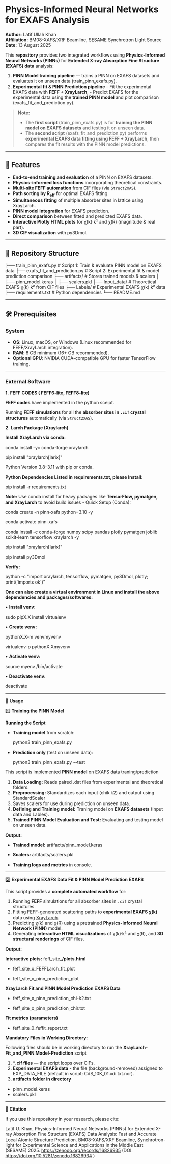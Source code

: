 # Physics-Informed Neural Networks for EXAFS Analysis

**Author:** Latif Ullah Khan  
**Affiliation:** BM08-XAFS/XRF Beamline, SESAME Synchrotron Light Source  
**Date:** 13 August 2025

This **repository** provides two integrated workflows using **Physics-Informed Neural Networks (PINNs)** for **Extended X-ray Absorption Fine Structure (EXAFS) data** analysis:

1. **PINN Model training pipeline** — trains a PINN on EXAFS datasets and evaluates it on unseen data (train_pinn_exafs.py).
2. **Experimental fit & PINN Prediction pipeline** - Fit the experimental EXAFS data with **FEFF + XrayLarch**, - Predict EXAFS for the experimental data using the **trained PINN model** and plot comparison (exafs_fit_and_prediction.py).

> **Note:**  
> - The **first script** (train_pinn_exafs.py) is for **training the PINN model on EXAFS datasets** and testing it on unseen data.  
> - The **second script** (exafs_fit_and_prediction.py) performs **experimental EXAFS data fitting using FEFF + XrayLarch**, then compares the fit results with the PINN model predictions.

---

## 🚀 Features
- **End-to-end training and evaluation** of a PINN on EXAFS datasets.
- **Physics-informed loss functions** incorporating theoretical constraints.
- **Multi-site FEFF automation** from CIF files (via `Struct2XAS`).
- **Path sorting by R<sub>eff</sub>** for optimal EXAFS fitting.
- **Simultaneous fitting** of multiple absorber sites in lattice using XrayLarch.
- **PINN model integration** for EXAFS prediction.
- **Direct comparison** between fitted and predicted EXAFS data.
- **Interactive Plotly HTML plots** for χ(k)·k² and χ(R) (magnitude & real part).
- **3D CIF visualization** with py3Dmol.

---

## 📂 Repository Structure

├── train_pinn_exafs.py            # Script 1: Train & evaluate PINN model on EXAFS data
├── exafs_fit_and_prediction.py    # Script 2: Experimental fit & model prediction comparison
├── artifacts/                     # Stores trained models & scalers
│   ├── pinn_model.keras
│   ├── scalers.pkl
├── Input_data/                    # Theoretical EXAFS χ(k)·k² from CIF files
├── Labels/                        # Experimental EXAFS χ(k)·k² data
├── requirements.txt               # Python dependencies
└── README.md

---

## 🛠 Prerequisites

### System
- **OS**: Linux, macOS, or Windows (Linux recommended for FEFF/XrayLarch integration).
- **RAM**: 8 GB minimum (16+ GB recommended).
- **Optional GPU**: NVIDIA CUDA-compatible GPU for faster TensorFlow training.

---

### External Software

**1.** **FEFF CODES ( FEFF6-lite,  FEFF8-lite)**

**FEFF codes** have implemented in the python sceipt.

Running **FEFF simulations** for all the **absorber sites in `.cif` crystal structures** automatically (via `Struct2XAS`).

**2.** **Larch Package (Xraylarch)**

**Install XrayLarch via conda:**


conda install -yc conda-forge xraylarch


pip install "xraylarch[larix]"


Python Version 3.8–3.11 with pip or conda.


**Python Dependencies Listed in requirements.txt, please Install:**


pip install -r requirements.txt


**Note:** Use conda install for heavy packages like **TensorFlow, pymatgen, and XrayLarch** to avoid build issues - Quick Setup (Conda):


conda create -n pinn-xafs python=3.10 -y


conda activate pinn-xafs


conda install -c conda-forge numpy scipy pandas plotly pymatgen joblib scikit-learn tensorflow xraylarch -y


pip install "xraylarch[larix]"


pip install py3Dmol


**Verify:**


python -c "import xraylarch, tensorflow, pymatgen, py3Dmol, plotly; print('imports ok')"


**One can also create a virtual environment in Linux and install the above dependencies and packages/softwares:**


• **Install venv:**

sudo pipX.X install virtualenv


• **Create venv:**

pythonX.X-m venvmyvenv


virtualenv-p pythonX.Xmyvenv


• **Activate venv:**


source myenv /bin/activate


• **Deactivate venv:**

deactivate

---

📌 **Usage**


1️⃣ **Training the PINN Model**

**Running the Script**
- **Training model** from scratch:
  
  python3 train_pinn_exafs.py

- **Prediction only** (test on unseen data):

  python3 train_pinn_exafs.py --test

This script is implemented **PINN model** on EXAFS data traning/prediction
1. **Data Loading:** Reads paired .dat files from experimental and theoretical folders.
2. **Preprocessing:** Standardizes each input (chik.k2) and output using StandardScaler
3. Saves scalers for use during prediction on unseen data.
4. **Defining and Training model:**  Traning model on **EXAFS datasets** (Input data and Lables).
5. **Trained PINN Model Evaluation and Test:** Evaluating and testing model on unseen data.

**Output:**
- **Trained model:** artifacts/pinn_model.keras


- **Scalers:** artifacts/scalers.pkl


- **Training logs and metrics** in console.

---

2️⃣ **Experimental EXAFS Data Fit & PINN Model Prediction EXAFS**


This script provides a **complete automated workflow** for:
1. Running **FEFF** simulations for all absorber sites in `.cif` crystal structures.
2. Fitting FEFF-generated scattering paths to **experimental EXAFS χ(k)** data using [XrayLarch](https://xraypy.github.io/xraylarch/).
3. Predicting χ(k) and χ(R) using a pretrained **Physics-Informed Neural Network (PINN)** model.
4. Generating **interactive HTML visualizations** of χ(k)·k² and χ(R), and **3D structural renderings** of CIF files.

  
**Output:**

**Interactive plots:** feff_site_**/plots.html**


- feff_site_x_FEFFLarch_fit_plot

  
- feff_site_x_pinn_prediction_plot

**XrayLarch Fit and PINN Model Prediction EXAFS Data** 

- feff_site_x_pinn_prediction_chi-k2.txt

  
- feff_site_x_pinn_prediction_chir.txt
 

**Fit metrics (parameters)**

- feff_site_0_feffit_report.txt


**Mandatory Files in Working Directory:**

Following files should be in working directory to run the **XrayLarch-Fit_and_PINN Model-Prediction** script

1. ***.cif files** — the script loops over CIFs.
2. **Experimental EXAFS data** - the file (background-removed) assigned to EXP_DATA_FILE (default in script: CdS_10K_01.xdi.txt.nor). 
3. **artifacts folder in directory**
- pinn_model.keras 
- scalers.pkl 

----

📜 **Citation**

If you use this repository in your research, please cite:

Latif U. Khan, Physics-Informed Neural Networks (PINNs) for Extended X-ray Absorption Fine Structure (EXAFS) Data Analysis: Fast and Accurate Local Atomic Structure Prediction. BM08-XAFS/XRF Beamline, Synchrotron-light for Experimental Science and Applications in the Middle East (SESAME) 2025.  https://zenodo.org/records/16826935 (DOI: https://doi.org/10.5281/zenodo.16826934 )




